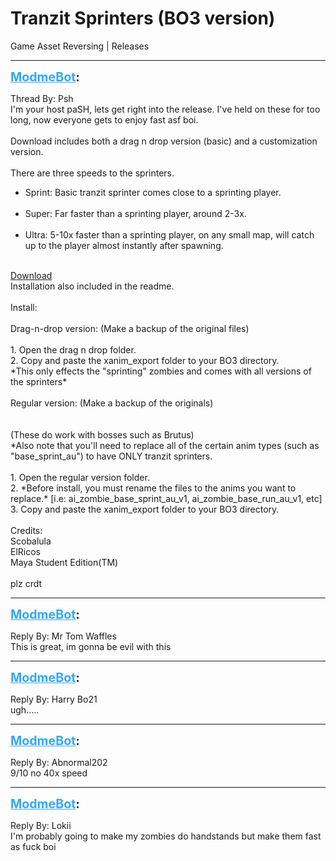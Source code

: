 # Tranzit Sprinters (BO3 version)
Game Asset Reversing | Releases

---
<strong style="font-size: 1.4em;"><span style="text-decoration: underline;text-decoration-color: #34a7f9;"><span style="color:#34a7f9;">ModmeBot</span></span>:</strong>

<p>Thread By: Psh<br />I&#39;m your host paSH, lets get right into the release. I&#39;ve held on these for too long, now everyone gets to enjoy fast asf boi.<br /> <br />Download includes both a drag n drop version (basic) and a customization version.<br /> <br />There are three speeds to the sprinters.<br /><ul><li>Sprint: Basic tranzit sprinter comes close to a sprinting player.<br /><br /><li>Super: Far faster than a sprinting player, around 2-3x.<br /><br /><li>Ultra: 5-10x faster than a sprinting player, on any small map, will catch up to the player almost instantly after spawning.<br /><br /></li></li></li></ul><a href="https://mega.nz/#!A8ZjxS7L!7hUzdedDMOH54hHTNmz31sfix0lKOa2a9YB0rTJn9aU">Download</a> <br />Installation also included in the readme.<br /> <br />Install:<br /><br />
Drag-n-drop version: (Make a backup of the original files)<br /><br /> 1. Open the drag n drop folder.<br /> 2. Copy and paste the xanim_export folder to your BO3 directory.<br /> *This only effects the &quot;sprinting&quot; zombies and comes with all versions of the sprinters*<br /><br /> Regular version: (Make a backup of the originals)<br /><br /><br /> (These do work with bosses such as Brutus)<br /> *Also note that you&#39;ll need to replace all of the certain anim types (such as &quot;base_sprint_au&quot;) to have ONLY tranzit sprinters.<br /><br /> 1. Open the regular version folder.<br /> 2. *Before install, you must rename the files to the anims you want to replace.* [i.e: ai_zombie_base_sprint_au_v1, ai_zombie_base_run_au_v1, etc]<br /> 3. Copy and paste the xanim_export folder to your BO3 directory.
<br /><br />Credits:<br />Scobalula<br />ElRicos<br />Maya Student Edition(TM)<br /> <br />plz crdt</p>

---
<strong style="font-size: 1.4em;"><span style="text-decoration: underline;text-decoration-color: #34a7f9;"><span style="color:#34a7f9;">ModmeBot</span></span>:</strong>

<p>Reply By: Mr Tom Waffles<br />This is great, im gonna be evil with this</p>

---
<strong style="font-size: 1.4em;"><span style="text-decoration: underline;text-decoration-color: #34a7f9;"><span style="color:#34a7f9;">ModmeBot</span></span>:</strong>

<p>Reply By: Harry Bo21<br />ugh.....</p>

---
<strong style="font-size: 1.4em;"><span style="text-decoration: underline;text-decoration-color: #34a7f9;"><span style="color:#34a7f9;">ModmeBot</span></span>:</strong>

<p>Reply By: Abnormal202<br />9/10 no 40x speed</p>

---
<strong style="font-size: 1.4em;"><span style="text-decoration: underline;text-decoration-color: #34a7f9;"><span style="color:#34a7f9;">ModmeBot</span></span>:</strong>

<p>Reply By: Lokii<br />I&#39;m probably going to make my zombies do handstands but make them fast as fuck boi</p>
